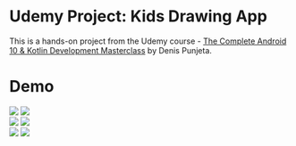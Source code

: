 # Udemy Project: Kids Drawing App

This is a hands-on project from the Udemy course - [The Complete Android 10 & Kotlin Development Masterclass](https://www.udemy.com/course/android-kotlin-developer/) by Denis Punjeta.

# Demo
<div>
  <img src="Demo/demo1.jpg" />
  <img src="Demo/demo2.jpg" />
</div>

<div>
  <img src="Demo/demo3.jpg" />
  <img src="Demo/demo4.jpg" />
</div>

<div>
  <img src="Demo/demo5.jpg" />
  <img src="Demo/demo6.jpg" />
</div>

 
